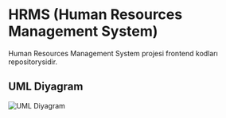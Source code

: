 # HRMS (Human Resources Management System)

Human Resources Management System projesi frontend kodları repositorysidir.


## UML Diyagram
![UML Diyagram](https://www.hizliresim.com/r9s3g5q)
